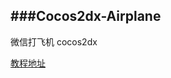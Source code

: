 ###Cocos2dx-Airplane
---

微信打飞机 cocos2dx

[教程地址](http://blog.csdn.net/column/details/jackyairplane.html)
